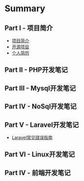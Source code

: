 # Summary

## Part I - 项目简介
* [项目简介](README.md)
* [开源项目](opensource/README.md)
* [个人简历](http://resume.linyiyuan.top)
   

## Part II - PHP开发笔记

## Part III - Mysql开发笔记

## Part IV - NoSql开发笔记

## Part V - Laravel开发笔记
 *  [Laravel常见错误指南](laravel/Laravel常见错误指南.md)

## Part VI - Linux开发笔记

## Part IV - 前端开发笔记


